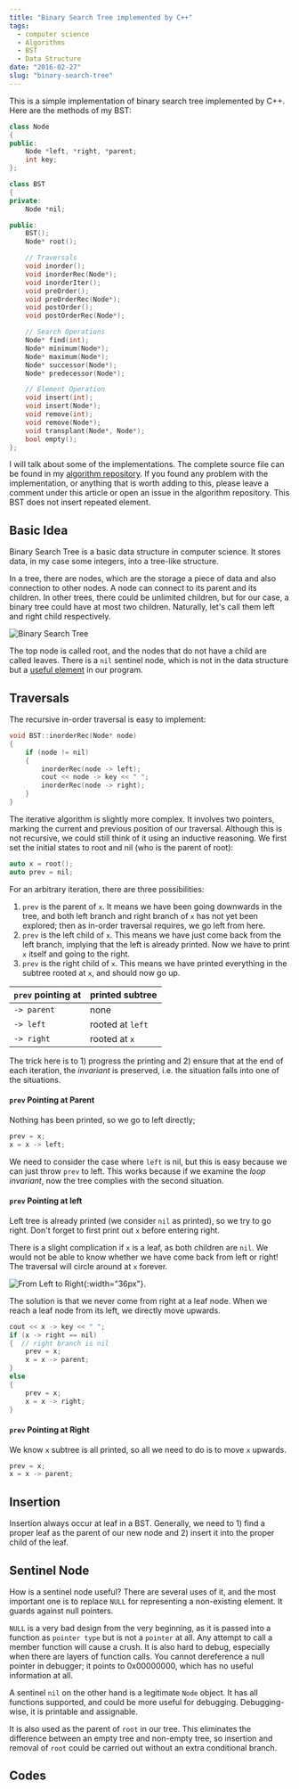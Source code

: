 ```yaml
---
title: "Binary Search Tree implemented by C++"
tags:
  - computer science
  - Algorithms
  - BST
  - Data Structure
date: "2016-02-27"
slug: "binary-search-tree"
---
```


This is a simple implementation of binary search tree implemented by C++. Here are the methods of my BST:

```cpp
class Node
{
public:
    Node *left, *right, *parent;
    int key;
};

class BST
{
private:
    Node *nil;

public:
    BST();
    Node* root();

    // Traversals
    void inorder();
    void inorderRec(Node*);
    void inorderIter();
    void preOrder();
    void preOrderRec(Node*);
    void postOrder();
    void postOrderRec(Node*);

    // Search Operations
    Node* find(int);
    Node* minimum(Node*);
    Node* maximum(Node*);
    Node* successor(Node*);
    Node* predecessor(Node*);

    // Element Operation
    void insert(int);
    void insert(Node*);
    void remove(int);
    void remove(Node*);
    void transplant(Node*, Node*);
    bool empty();
};
```

I will talk about some of the implementations. The complete source file can be found in my [algorithm repository](https://github.com/PowerSnail/Algorithms-Practices). If you found any problem with the implementation, or anything that is worth adding to this, please leave a comment under this article or open an issue in the algorithm repository. This BST does not insert repeated element.

## Basic Idea

Binary Search Tree is a basic data structure in computer science. It stores data, in my case some integers, into a tree-like structure.

In a tree, there are nodes, which are the storage a piece of data and also connection to other nodes. A node can connect to its parent and its children. In other trees, there could be unlimited children, but for our case, a binary tree could have at most two children. Naturally, let's call them left and right child respectively.

![Binary Search Tree](/images/binarysearchtree.jpg)

The top node is called root, and the nodes that do not have a child are called leaves. There is a `nil` sentinel node, which is not in the data structure but a [useful element](#sentinelNode) in our program.

## Traversals

The recursive in-order traversal is easy to implement:

```cpp
void BST::inorderRec(Node* node)
{
    if (node != nil)
    {
        inorderRec(node -> left);
        cout << node -> key << " ";
        inorderRec(node -> right);
    }
}
```

The iterative algorithm is slightly more complex. It involves two pointers, marking the current and previous position of our traversal. Although this is not recursive, we could still think of it using an inductive reasoning. We first set the initial states to root and nil (who is the parent of root):

```cpp
auto x = root();
auto prev = nil;
```

For an arbitrary iteration, there are three possibilities:

1. `prev` is the parent of `x`. It means we have been going downwards in the tree, and both left branch and right branch of `x` has not yet been explored; then as in-order traversal requires, we go left from here.
2. `prev` is the left child of `x`. This means we have just come back from the left branch, implying that the left is already printed. Now we have to print `x` itself and going to the right.
3. `prev` is the right child of `x`. This means we have printed everything in the subtree rooted at `x`, and should now go up.

| `prev` pointing at | printed subtree  |
| ------------------ | ---------------- |
| `-> parent`        | none             |
| `-> left`          | rooted at `left` |
| `-> right`         | rooted at `x`    |

The trick here is to 1) progress the printing and 2) ensure that at the end of each iteration, the _invariant_ is preserved, i.e. the situation falls into one of the situations.

#### `prev` Pointing at Parent

Nothing has been printed, so we go to left directly;

```cpp
prev = x;
x = x -> left;
```

We need to consider the case where `left` is nil, but this is easy because we can just throw `prev` to left. This works because if we examine the _loop invariant_, now the tree complies with the second situation.

#### `prev` Pointing at left

Left tree is already printed (we consider `nil` as printed), so we try to go right. Don't forget to first print out `x` before entering right.

There is a slight complication if `x` is a leaf, as both children are `nil`. We would not be able to know whether we have come back from left or right! The traversal will circle around at `x` forever.

![From Left to Right](/images/fromlefttoright.jpg){:width="36px"}.

The solution is that we never come from right at a leaf node. When we reach a leaf node from its left, we directly move upwards.

```cpp
cout << x -> key << " ";
if (x -> right == nil)
{  // right branch is nil
    prev = x;
    x = x -> parent;
}
else
{
    prev = x;
    x = x -> right;
}
```

#### `prev` Pointing at Right

We know `x` subtree is all printed, so all we need to do is to move `x` upwards.

```cpp
prev = x;
x = x -> parent;
```

## Insertion

Insertion always occur at leaf in a BST. Generally, we need to 1) find a proper leaf as the parent of our new node and 2) insert it into the proper child of the leaf.

## <a id="sentinelNode"></a> Sentinel Node

How is a sentinel node useful? There are several uses of it, and the most important one is to replace `NULL` for representing a non-existing element. It guards against null pointers.

`NULL` is a very bad design from the very beginning, as it is passed into a function as `pointer type` but is not a `pointer` at all. Any attempt to call a member function will cause a crush. It is also hard to debug, especially when there are layers of function calls. You cannot dereference a null pointer in debugger; it points to 0x00000000, which has no useful information at all.

A sentinel `nil` on the other hand is a legitimate `Node` object. It has all functions supported, and could be more useful for debugging. Debugging-wise, it is printable and assignable.

It is also used as the parent of `root` in our tree. This eliminates the difference between an empty tree and non-empty tree, so insertion and removal of `root` could be carried out without an extra conditional branch.

## Codes

<!--  -->
